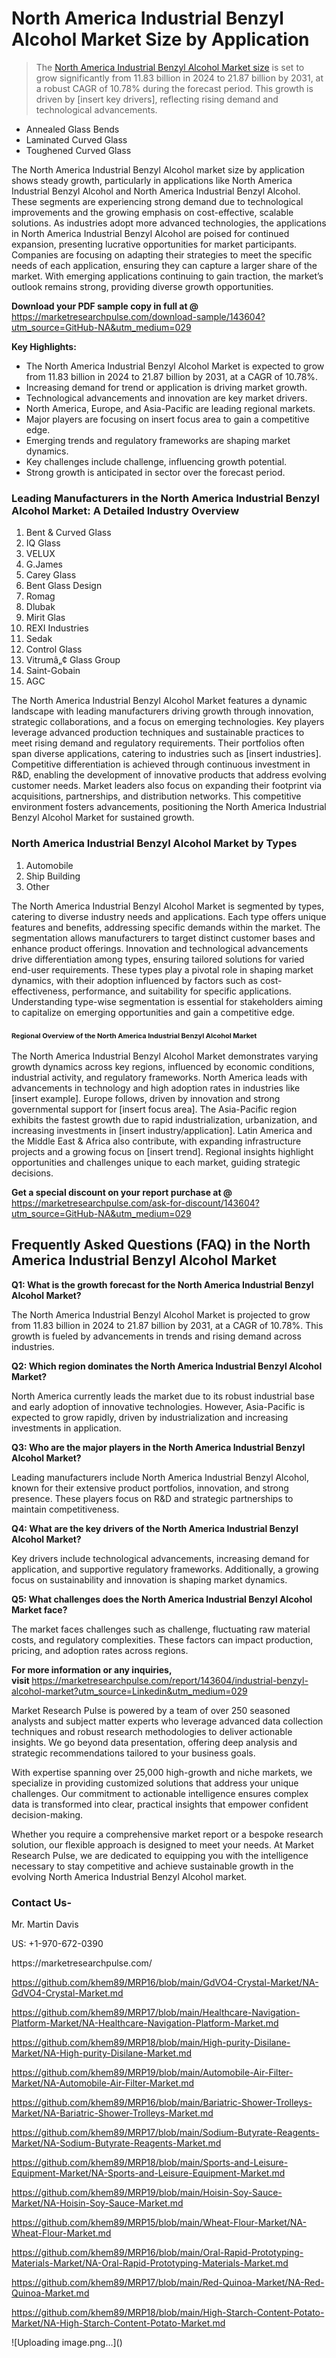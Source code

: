 <h1>North America Industrial Benzyl Alcohol Market&nbsp;Size by Application</h1><blockquote><p>The <a href="https://marketresearchpulse.com/download-sample/143604?utm_source=GitHub-NA&amp;utm_medium=029">North America Industrial Benzyl Alcohol Market size</a> is set to grow significantly from 11.83 billion in 2024 to 21.87 billion by 2031, at a robust CAGR of 10.78% during the forecast period. This growth is driven by [insert key drivers], reflecting rising demand and technological advancements.</p></blockquote><ul><li>Annealed Glass Bends<li> Laminated Curved Glass<li> Toughened Curved Glass</li></ul><p>The North America Industrial Benzyl Alcohol market size by application shows steady growth, particularly in applications like North America Industrial Benzyl Alcohol and North America Industrial Benzyl Alcohol. These segments are experiencing strong demand due to technological improvements and the growing emphasis on cost-effective, scalable solutions. As industries adopt more advanced technologies, the applications in North America Industrial Benzyl Alcohol are poised for continued expansion, presenting lucrative opportunities for market participants. Companies are focusing on adapting their strategies to meet the specific needs of each application, ensuring they can capture a larger share of the market. With emerging applications continuing to gain traction, the market’s outlook remains strong, providing diverse growth opportunities.</p><p><strong>Download your PDF sample copy in full at @ </strong><a href="https://marketresearchpulse.com/download-sample/143604?utm_source=GitHub-NA&amp;utm_medium=029">https://marketresearchpulse.com/download-sample/143604?utm_source=GitHub-NA&amp;utm_medium=029</a></p><p><strong>Key Highlights: </strong></p><ul><li>The North America Industrial Benzyl Alcohol Market is expected to grow from 11.83 billion in 2024 to 21.87 billion by 2031, at a CAGR of 10.78%.</li><li>Increasing demand for trend or application is driving market growth.</li><li>Technological advancements and innovation are key market drivers.</li><li>North America, Europe, and Asia-Pacific are leading regional markets.</li><li>Major players are focusing on insert focus area to gain a competitive edge.</li><li>Emerging trends and regulatory frameworks are shaping market dynamics.</li><li>Key challenges include challenge, influencing growth potential.</li><li>Strong growth is anticipated in sector over the forecast period.</li></ul><h3>Leading Manufacturers in the North America Industrial Benzyl Alcohol Market: A Detailed Industry Overview</h3><ol><li>Bent & Curved Glass</li><li>IQ Glass</li><li>VELUX</li><li>G.James</li><li>Carey Glass</li><li>Bent Glass Design</li><li>Romag</li><li>Dlubak</li><li>Mirit Glas</li><li>REXI Industries</li><li>Sedak</li><li>Control Glass</li><li>Vitrumâ„¢ Glass Group</li><li>Saint-Gobain</li><li>AGC</li></ol><div class="flex max-w-full flex-col flex-grow"><div class="min-h-8 text-message flex w-full flex-col items-end gap-2 whitespace-normal break-words [.text-message+&amp;]:mt-5" dir="auto" data-message-author-role="assistant" data-message-id="fd8432e4-4910-450d-b182-61b7bfb0a01f" data-message-model-slug="gpt-4o"><div class="flex w-full flex-col gap-1 empty:hidden first:pt-[3px]"><div class="markdown prose w-full break-words dark:prose-invert light"><p>The North America Industrial Benzyl Alcohol Market features a dynamic landscape with leading manufacturers driving growth through innovation, strategic collaborations, and a focus on emerging technologies. Key players leverage advanced production techniques and sustainable practices to meet rising demand and regulatory requirements. Their portfolios often span diverse applications, catering to industries such as [insert industries]. Competitive differentiation is achieved through continuous investment in R&amp;D, enabling the development of innovative products that address evolving customer needs. Market leaders also focus on expanding their footprint via acquisitions, partnerships, and distribution networks. This competitive environment fosters advancements, positioning the North America Industrial Benzyl Alcohol Market for sustained growth.</p></div></div></div></div><h3>North America Industrial Benzyl Alcohol Market by Types</h3><ol><li>Automobile<li> Ship Building<li> Other</li></ol><div class="flex max-w-full flex-col flex-grow"><div class="min-h-8 text-message flex w-full flex-col items-end gap-2 whitespace-normal break-words [.text-message+&amp;]:mt-5" dir="auto" data-message-author-role="assistant" data-message-id="084470be-0bb7-4664-bddf-5156b4f41249" data-message-model-slug="gpt-4o-mini"><div class="flex w-full flex-col gap-1 empty:hidden first:pt-[3px]"><div class="markdown prose w-full break-words dark:prose-invert light"><p>The North America Industrial Benzyl Alcohol Market is segmented by types, catering to diverse industry needs and applications. Each type offers unique features and benefits, addressing specific demands within the market. The segmentation allows manufacturers to target distinct customer bases and enhance product offerings. Innovation and technological advancements drive differentiation among types, ensuring tailored solutions for varied end-user requirements. These types play a pivotal role in shaping market dynamics, with their adoption influenced by factors such as cost-effectiveness, performance, and suitability for specific applications. Understanding type-wise segmentation is essential for stakeholders aiming to capitalize on emerging opportunities and gain a competitive edge.</p></div></div></div></div><h3><span style="font-size: 11px;">Regional Overview of the North America Industrial Benzyl Alcohol Market</span></h3><div class="flex max-w-full flex-col flex-grow"><div class="min-h-8 text-message flex w-full flex-col items-end gap-2 whitespace-normal break-words [.text-message+&amp;]:mt-5" dir="auto" data-message-author-role="assistant" data-message-id="e9038762-ce64-4e30-91c9-9bd413514231" data-message-model-slug="gpt-4o-mini"><div class="flex w-full flex-col gap-1 empty:hidden first:pt-[3px]"><div class="markdown prose w-full break-words dark:prose-invert light"><p>The North America Industrial Benzyl Alcohol Market demonstrates varying growth dynamics across key regions, influenced by economic conditions, industrial activity, and regulatory frameworks. North America leads with advancements in technology and high adoption rates in industries like [insert example]. Europe follows, driven by innovation and strong governmental support for [insert focus area]. The Asia-Pacific region exhibits the fastest growth due to rapid industrialization, urbanization, and increasing investments in [insert industry/application]. Latin America and the Middle East &amp; Africa also contribute, with expanding infrastructure projects and a growing focus on [insert trend]. Regional insights highlight opportunities and challenges unique to each market, guiding strategic decisions.</p></div></div></div></div><p><strong>Get a special discount on your report purchase at @ </strong><a href="https://marketresearchpulse.com/ask-for-discount/143604?utm_source=GitHub-NA&amp;utm_medium=029">https://marketresearchpulse.com/ask-for-discount/143604?utm_source=GitHub-NA&amp;utm_medium=029</a></p><h2>Frequently Asked Questions (FAQ) in the North America Industrial Benzyl Alcohol Market</h2><p><strong>Q1: What is the growth forecast for the North America Industrial Benzyl Alcohol Market?</strong></p><p>The North America Industrial Benzyl Alcohol Market is projected to grow from 11.83 billion in 2024 to 21.87 billion by 2031, at a CAGR of 10.78%. This growth is fueled by advancements in trends and rising demand across industries.</p><p><strong>Q2: Which region dominates the North America Industrial Benzyl Alcohol Market?</strong></p><p>North America currently leads the market due to its robust industrial base and early adoption of innovative technologies. However, Asia-Pacific is expected to grow rapidly, driven by industrialization and increasing investments in application.</p><p><strong>Q3: Who are the major players in the North America Industrial Benzyl Alcohol Market?</strong></p><p>Leading manufacturers include North America Industrial Benzyl Alcohol, known for their extensive product portfolios, innovation, and strong presence. These players focus on R&amp;D and strategic partnerships to maintain competitiveness.</p><p><strong>Q4: What are the key drivers of the North America Industrial Benzyl Alcohol Market?</strong></p><p>Key drivers include technological advancements, increasing demand for application, and supportive regulatory frameworks. Additionally, a growing focus on sustainability and innovation is shaping market dynamics.</p><p><strong>Q5: What challenges does the North America Industrial Benzyl Alcohol Market face?</strong></p><p>The market faces challenges such as challenge, fluctuating raw material costs, and regulatory complexities. These factors can impact production, pricing, and adoption rates across regions.</p><p><strong>For more information or any inquiries, visit&nbsp;</strong><a href="https://marketresearchpulse.com/report/143604/industrial-benzyl-alcohol-market?utm_source=Linkedin&utm_medium=029">https://marketresearchpulse.com/report/143604/industrial-benzyl-alcohol-market?utm_source=Linkedin&utm_medium=029</a></p><p>Market Research Pulse is powered by a team of over 250 seasoned analysts and subject matter experts who leverage advanced data collection techniques and robust research methodologies to deliver actionable insights. We go beyond data presentation, offering deep analysis and strategic recommendations tailored to your business goals.</p><p>With expertise spanning over 25,000 high-growth and niche markets, we specialize in providing customized solutions that address your unique challenges. Our commitment to actionable intelligence ensures complex data is transformed into clear, practical insights that empower confident decision-making.</p><p>Whether you require a comprehensive market report or a bespoke research solution, our flexible approach is designed to meet your needs. At Market Research Pulse, we are dedicated to equipping you with the intelligence necessary to stay competitive and achieve sustainable growth in the evolving North America Industrial Benzyl Alcohol market.</p><h3><strong>Contact Us-</strong></h3><p>Mr. Martin Davis</p><p>US: +1-970-672-0390</p><p>https://marketresearchpulse.com/</p><p><a href="https://github.com/khem89/MRP16/blob/main/GdVO4-Crystal-Market/NA-GdVO4-Crystal-Market.md">https://github.com/khem89/MRP16/blob/main/GdVO4-Crystal-Market/NA-GdVO4-Crystal-Market.md</a></p><p><a href="https://github.com/khem89/MRP17/blob/main/Healthcare-Navigation-Platform-Market/NA-Healthcare-Navigation-Platform-Market.md">https://github.com/khem89/MRP17/blob/main/Healthcare-Navigation-Platform-Market/NA-Healthcare-Navigation-Platform-Market.md</a></p><p><a href="https://github.com/khem89/MRP18/blob/main/High-purity-Disilane-Market/NA-High-purity-Disilane-Market.md">https://github.com/khem89/MRP18/blob/main/High-purity-Disilane-Market/NA-High-purity-Disilane-Market.md</a></p><p><a href="https://github.com/khem89/MRP19/blob/main/Automobile-Air-Filter-Market/NA-Automobile-Air-Filter-Market.md">https://github.com/khem89/MRP19/blob/main/Automobile-Air-Filter-Market/NA-Automobile-Air-Filter-Market.md</a></p><p><a href="https://github.com/khem89/MRP16/blob/main/Bariatric-Shower-Trolleys-Market/NA-Bariatric-Shower-Trolleys-Market.md">https://github.com/khem89/MRP16/blob/main/Bariatric-Shower-Trolleys-Market/NA-Bariatric-Shower-Trolleys-Market.md</a></p><p><a href="https://github.com/khem89/MRP17/blob/main/Sodium-Butyrate-Reagents-Market/NA-Sodium-Butyrate-Reagents-Market.md">https://github.com/khem89/MRP17/blob/main/Sodium-Butyrate-Reagents-Market/NA-Sodium-Butyrate-Reagents-Market.md</a></p><p><a href="https://github.com/khem89/MRP18/blob/main/Sports-and-Leisure-Equipment-Market/NA-Sports-and-Leisure-Equipment-Market.md">https://github.com/khem89/MRP18/blob/main/Sports-and-Leisure-Equipment-Market/NA-Sports-and-Leisure-Equipment-Market.md</a></p><p><a href="https://github.com/khem89/MRP19/blob/main/Hoisin-Soy-Sauce-Market/NA-Hoisin-Soy-Sauce-Market.md">https://github.com/khem89/MRP19/blob/main/Hoisin-Soy-Sauce-Market/NA-Hoisin-Soy-Sauce-Market.md</a></p><p><a href="https://github.com/khem89/MRP15/blob/main/Wheat-Flour-Market/NA-Wheat-Flour-Market.md">https://github.com/khem89/MRP15/blob/main/Wheat-Flour-Market/NA-Wheat-Flour-Market.md</a></p><p><a href="https://github.com/khem89/MRP16/blob/main/Oral-Rapid-Prototyping-Materials-Market/NA-Oral-Rapid-Prototyping-Materials-Market.md">https://github.com/khem89/MRP16/blob/main/Oral-Rapid-Prototyping-Materials-Market/NA-Oral-Rapid-Prototyping-Materials-Market.md</a></p><p><a href="https://github.com/khem89/MRP17/blob/main/Red-Quinoa-Market/NA-Red-Quinoa-Market.md">https://github.com/khem89/MRP17/blob/main/Red-Quinoa-Market/NA-Red-Quinoa-Market.md</a></p><p><a href="https://github.com/khem89/MRP18/blob/main/High-Starch-Content-Potato-Market/NA-High-Starch-Content-Potato-Market.md">https://github.com/khem89/MRP18/blob/main/High-Starch-Content-Potato-Market/NA-High-Starch-Content-Potato-Market.md</a></p>
![Uploading image.png…]()
